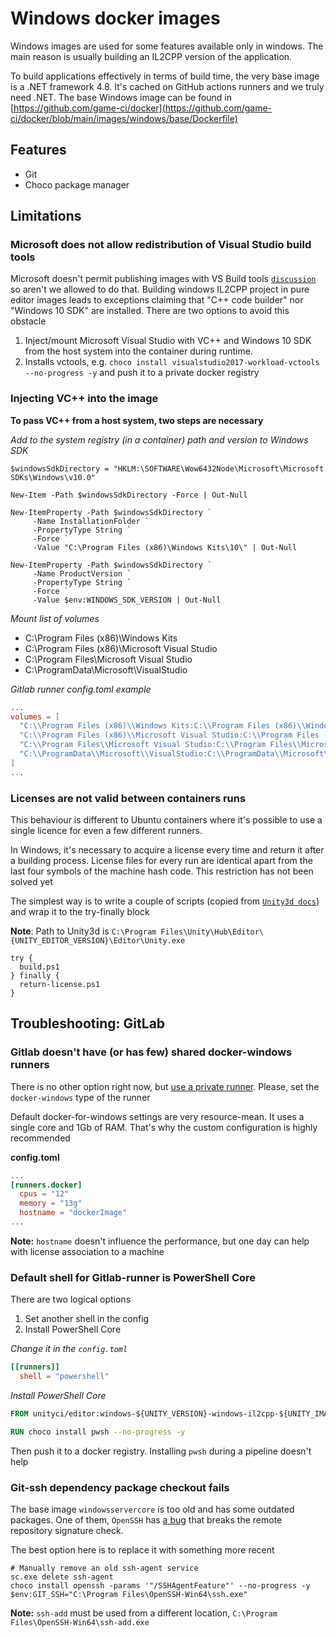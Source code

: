 # Windows docker images

Windows images are used for some features available only in windows. The main reason is usually building an IL2CPP version of the application.

To build applications effectively in terms of build time, the very base image is a .NET framework 4.8. It's cached on GitHub actions runners and we truly need .NET. The base Windows image can be found in [https://github.com/game-ci/docker](https://github.com/game-ci/docker/blob/main/images/windows/base/Dockerfile)

## Features

- Git
- Choco package manager

## Limitations

### Microsoft does not allow redistribution of Visual Studio build tools

Microsoft doesn't permit publishing images with VS Build tools [`discussion`](https://github.com/microsoft/Windows-Containers/issues/102#issuecomment-827170844) so aren't we allowed to do that. Building windows IL2CPP project in pure editor images leads to exceptions claiming that "C++ code builder" nor "Windows 10 SDK" are installed. There are two options to avoid this obstacle

1. Inject/mount Microsoft Visual Studio with VC++ and Windows 10 SDK from the host system into the container during runtime.
2. Installs vctools, e.g. `choco install visualstudio2017-workload-vctools --no-progress -y` and push it to a private docker registry

### Injecting VC++ into the image

**To pass VC++ from a host system, two steps are necessary**

_Add to the system registry (in a container) path and version to Windows SDK_

```pwsh
$windowsSdkDirectory = "HKLM:\SOFTWARE\Wow6432Node\Microsoft\Microsoft SDKs\Windows\v10.0"

New-Item -Path $windowsSdkDirectory -Force | Out-Null

New-ItemProperty -Path $windowsSdkDirectory `
     -Name InstallationFolder `
     -PropertyType String `
     -Force `
     -Value "C:\Program Files (x86)\Windows Kits\10\" | Out-Null

New-ItemProperty -Path $windowsSdkDirectory `
     -Name ProductVersion `
     -PropertyType String `
     -Force `
     -Value $env:WINDOWS_SDK_VERSION | Out-Null
```

_Mount list of volumes_

- C:\Program Files (x86)\Windows Kits
- C:\Program Files (x86)\Microsoft Visual Studio
- C:\Program Files\Microsoft Visual Studio
- C:\ProgramData\Microsoft\VisualStudio

_Gitlab runner config.toml example_

```toml
...
volumes = [
  "C:\\Program Files (x86)\\Windows Kits:C:\\Program Files (x86)\\Windows Kits",
  "C:\\Program Files (x86)\\Microsoft Visual Studio:C:\\Program Files (x86)\\Microsoft Visual Studio",
  "C:\\Program Files\\Microsoft Visual Studio:C:\\Program Files\\Microsoft Visual Studio",
  "C:\\ProgramData\\Microsoft\\VisualStudio:C:\\ProgramData\\Microsoft\\VisualStudio"
]
...
```

### Licenses are not valid between containers runs

This behaviour is different to Ubuntu containers where it's possible to use a single licence for even a few different runners.

In Windows, it's necessary to acquire a license every time and return it after a building process. License files for every run are identical apart from the last four symbols of the machine hash code. This restriction has not been solved yet

The simplest way is to write a couple of scripts (copied from [`Unity3d docs`](https://docs.unity3d.com/Manual/ManagingYourUnityLicense.html)) and wrap it to the try-finally block

**Note**: Path to Unity3d is `C:\Program Files\Unity\Hub\Editor\{UNITY_EDITOR_VERSION}\Editor\Unity.exe`

```pwsh
try {
  build.ps1
} finally {
  return-license.ps1
}
```

## Troubleshooting: GitLab

### Gitlab doesn't have (or has few) shared docker-windows runners

There is no other option right now, but [use a private runner](https://docs.gitlab.com/runner/install/). Please, set the `docker-windows` type of the runner

Default docker-for-windows settings are very resource-mean. It uses a single core and 1Gb of RAM. That's why the custom configuration is highly recommended

**config.toml**

```toml
...
[runners.docker]
  cpus = "12"
  memory = "13g"
  hostname = "dockerImage"
...
```

**Note:** `hostname` doesn't influence the performance, but one day can help with license association to a machine

### Default shell for Gitlab-runner is PowerShell Core

There are two logical options

1. Set another shell in the config
2. Install PowerShell Core

_Change it in the `config.toml`_

```toml
[[runners]]
  shell = "powershell"
```

_Install PowerShell Core_

```dockerfile
FROM unityci/editor:windows-${UNITY_VERSION}-windows-il2cpp-${UNITY_IMAGE_VERSION}

RUN choco install pwsh --no-progress -y
```

Then push it to a docker registry. Installing `pwsh` during a pipeline doesn't help

### Git-ssh dependency package checkout fails

The base image `windowsservercore` is too old and has some outdated packages. One of them, `OpenSSH` has [a bug](https://github.com/PowerShell/Win32-OpenSSH/issues/1263) that breaks the remote repository signature check.

The best option here is to replace it with something more recent

```pwsh
# Manually remove an old ssh-agent service
sc.exe delete ssh-agent
choco install openssh -params '"/SSHAgentFeature"' --no-progress -y
$env:GIT_SSH="C:\Program Files\OpenSSH-Win64\ssh.exe"
```

**Note:** `ssh-add` must be used from a different location, `C:\Program Files\OpenSSH-Win64\ssh-add.exe`
